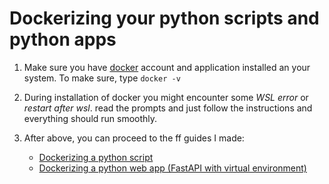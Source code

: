 # Dockerizing your python scripts and python apps

1. Make sure you have [docker](https://hub.docker.com/) account and application installed an your system. To make sure, type ```docker -v```

2. During installation of docker you might encounter some *WSL error* or *restart after wsl*. read the prompts and just follow the instructions and everything should run smoothly.

3. After above, you can proceed to the ff guides I made:

    - [Dockerizing a python script](https://github.com/jccatilo/python_updated/tree/main/docker/script-docker)
    - [Dockerizing a python web app (FastAPI with virtual environment)](https://github.com/jccatilo/python_updated/tree/main/docker/fastapi-docker)